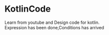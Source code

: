 # KotlinCode
Learn from youtube and Design code for kotlin. <br>
Expression has been done,Conditions has arrived
